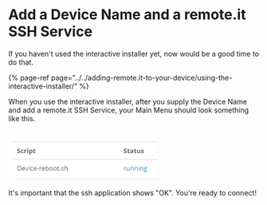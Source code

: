 # Add a Device Name and a remote.it SSH Service

If you haven't used the interactive installer yet, now would be a good time to do that.

{% page-ref page="../../adding-remote.it-to-your-device/using-the-interactive-installer/" %}

When you use the interactive installer, after you supply the Device Name and add a remote.it SSH Service,  your Main Menu should look something like this.

![](../../.gitbook/assets/image%20%2839%29.png)

It's important that the ssh application shows "OK".   You're ready to connect!


